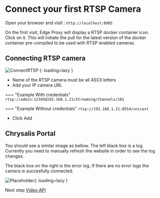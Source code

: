 # Connect your first RTSP Camera

Open your browser and visit : `http://localhost:8905`

On the first visit, Edge Proxy will display a RTSP docker container icon. Click on it. This will initiate the pull for the latest version of the docker container pre-compiled to be used with RTSP enabled cameras.

## Connecting RTSP camera

![ConnectRTSP](https://storage.googleapis.com/chrysaliswebassets/docs/images/add_rtsp_cam.png)
{: loading=lazy }

- Name of the RTSP camera must be all ASCII letters
- Add your IP camera URL

=== "Example With credentials"
	```rtsp://admin:12345@192.168.1.21/Streaming/Channels/101```

=== "Example Without credentials"
	```rtsp://192.168.1.21:8554/unicast```

- Click Add

## Chrysalis Portal 

You should see a similar image as bellow. The left black box is a log. Currently you need to manually refresh the website in order to see the log changes. 

The black box on the right is the error log. If there are no error logs the camera is succesfully connected.

![Placeholder](https://camo.githubusercontent.com/25ecc01724287922eeee76e2904575f7d1afc102cc99fe225315b9da7118aab4/68747470733a2f2f73746f726167652e676f6f676c65617069732e636f6d2f6368727973616c69737765626173736574732f63687279735f656467655f70726f78795f746573745f63616d2e706e67){: loading=lazy }

Next step <u>[Video API](../examples/prerequisites.md)</u>